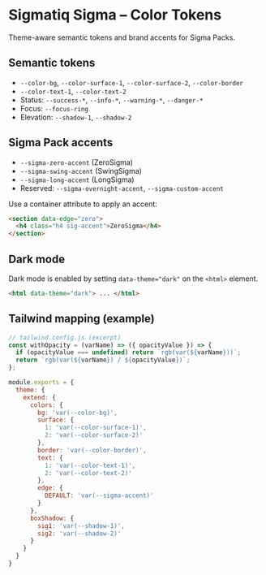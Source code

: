 # Sigmatiq Sigma – Color Tokens

Theme-aware semantic tokens and brand accents for Sigma Packs.

## Semantic tokens

- `--color-bg`, `--color-surface-1`, `--color-surface-2`, `--color-border`
- `--color-text-1`, `--color-text-2`
- Status: `--success-*`, `--info-*`, `--warning-*`, `--danger-*`
- Focus: `--focus-ring`
- Elevation: `--shadow-1`, `--shadow-2`

## Sigma Pack accents

- `--sigma-zero-accent` (ZeroSigma)
- `--sigma-swing-accent` (SwingSigma)
- `--sigma-long-accent` (LongSigma)
- Reserved: `--sigma-overnight-accent`, `--sigma-custom-accent`

Use a container attribute to apply an accent:

```html
<section data-edge="zero">
  <h4 class="h4 sig-accent">ZeroSigma</h4>
</section>
```

## Dark mode

Dark mode is enabled by setting `data-theme="dark"` on the `<html>` element.

```html
<html data-theme="dark"> ... </html>
```

## Tailwind mapping (example)

```js
// tailwind.config.js (excerpt)
const withOpacity = (varName) => ({ opacityValue }) => {
  if (opacityValue === undefined) return `rgb(var(${varName}))`;
  return `rgb(var(${varName}) / ${opacityValue})`;
};

module.exports = {
  theme: {
    extend: {
      colors: {
        bg: 'var(--color-bg)',
        surface: {
          1: 'var(--color-surface-1)',
          2: 'var(--color-surface-2)'
        },
        border: 'var(--color-border)',
        text: {
          1: 'var(--color-text-1)',
          2: 'var(--color-text-2)'
        },
        edge: {
          DEFAULT: 'var(--sigma-accent)'
        }
      },
      boxShadow: {
        sig1: 'var(--shadow-1)',
        sig2: 'var(--shadow-2)'
      }
    }
  }
}
```